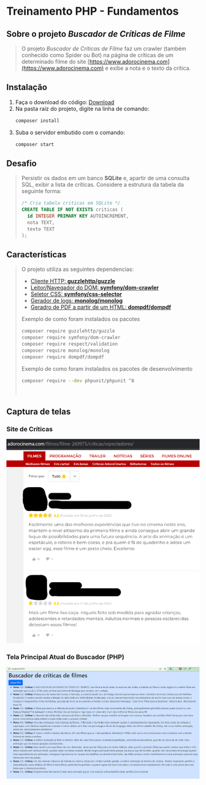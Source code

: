 # Treinamento PHP - Fundamentos

## Sobre o projeto *Buscador de Críticas de Filme*

>O projeto *Buscador de Críticas de Filme* faz um crawler (também conhecido como Spider ou Bot) na página de críticas de um determinado filme do site [https://www.adorocinema.com](https://www.adorocinema.com) e exibe a nota e o texto da crítica.

## Instalação

1. Faça o download do código: [Download](.aux/buscador-criticas.zip)
1. Na pasta raiz do projeto, digite na linha de comando:
    ```bash 
    composer install
    ```
3. Suba o servidor embutido com o comando:
    ```bash 
    composer start
    ```

## Desafio

>Persistir os dados em um banco **SQLite** e, apartir de uma consulta SQL, exibir a lista de críticas.
>Considere a estrutura da tabela da seguinte forma:
>```sql
>/* Cria tabela criticas em SQLite */
>CREATE TABLE IF NOT EXISTS criticas (
>   id INTEGER PRIMARY KEY AUTOINCREMENT,
>   nota TEXT,
>   texto TEXT
>); 
>```

## Características

>O projeto utiliza as seguintes dependencias:
>
>* [Cliente HTTP: **guzzlehttp/guzzle**](https://packagist.org/packages/guzzlehttp/guzzle)
>* [Leitor/Navegador do DOM: **symfony/dom-crawler**](https://packagist.org/packages/>symfony/dom-crawler)
>* [Seletor CSS: **symfony/css-selector**](https://packagist.org/packages/symfony/>css-selector)
>* [Gerador de logs: **monolog/monolog**](https://packagist.org/packages/monolog/monolog)
>* [Geradro de PDF a partir de um HTML: **dompdf/dompdf**](https://packagist.org/packages/>dompdf/dompdf)
>
>Exemplo de como foram instalados os pacotes 
>```bash
>composer require guzzlehttp/guzzle
>composer require symfony/dom-crawler
>composer require respect/validation
>composer require monolog/monolog
>composer require dompdf/dompdf
>```
>Exemplo de como foram instalados os pacotes de desenvolvimento
>```bash
>composer require --dev phpunit/phpunit ^8
>```
> <br>

## Captura de telas
### Site de Críticas
![Site Adoro Cinema Screenshot](.aux/site-adorocienama-critica.png)

### Tela Principal Atual do Buscador (PHP)
![Tela Buscador de Críticas](.aux/tela-buscador-criticas.png)
